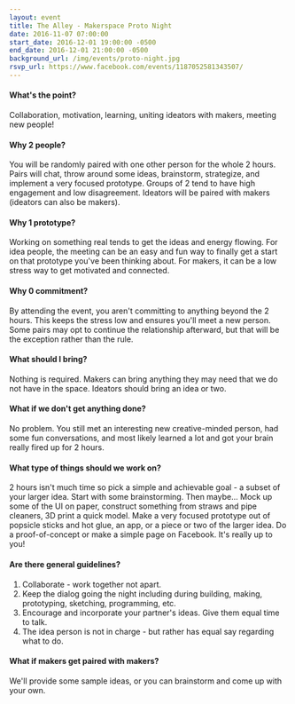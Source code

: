 ```yaml
---
layout: event
title: The Alley - Makerspace Proto Night
date: 2016-11-07 07:00:00
start_date: 2016-12-01 19:00:00 -0500
end_date: 2016-12-01 21:00:00 -0500
background_url: /img/events/proto-night.jpg
rsvp_url: https://www.facebook.com/events/1187052581343507/
---
```


#### What's the point?
Collaboration, motivation, learning, uniting ideators with makers, meeting
new people!

#### Why 2 people?
You will be randomly paired with one other person for the whole 2 hours. Pairs
will chat, throw around some ideas, brainstorm, strategize, and implement a very
focused prototype. Groups of 2 tend to have high engagement and low
disagreement. Ideators will be paired with makers (ideators can also
be makers).

#### Why 1 prototype?
Working on something real tends to get the ideas and energy flowing. For idea
people, the meeting can be an easy and fun way to finally get a start on that
prototype you've been thinking about. For makers, it can be a low stress way to
get motivated and connected.

#### Why 0 commitment?
By attending the event, you aren't committing to anything beyond the 2 hours.
This keeps the stress low and ensures you'll meet a new person. Some
pairs may opt to continue the relationship afterward, but that will be the
exception rather than the rule.

#### What should I bring?
Nothing is required. Makers can bring anything they may need that we do not
have in the space. Ideators should bring an idea or two.

#### What if we don't get anything done?
No problem. You still met an interesting new creative-minded person, had
some fun conversations, and most likely learned a lot and got your brain really
fired up for 2 hours.

#### What type of things should we work on?
2 hours isn't much time so pick a simple and achievable goal - a subset of your
larger idea. Start with some brainstorming. Then maybe... Mock up some of the UI
on paper, construct something from straws and pipe cleaners, 3D print a quick
model. Make a very focused prototype out of popsicle sticks and hot glue, an app,
or a piece or two of the larger idea. Do a proof-of-concept or make a
simple page on Facebook. It's really up to you!

#### Are there general guidelines?
1. Collaborate - work together not apart.
2. Keep the dialog going the night including during building, making, prototyping, sketching, programming, etc.
3. Encourage and incorporate your partner's ideas. Give them equal time to talk.
4. The idea person is not in charge - but rather has equal say regarding what to do.

#### What if makers get paired with makers?
We'll provide some sample ideas, or you can brainstorm and come up with your own.


